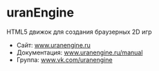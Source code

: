 # uranEngine
HTML5 движок для создания браузерных 2D игр

* Сайт: www.uranengine.ru
* Документация: www.uranengine.ru/manual
* Группа: www.vk.com/uranengine

